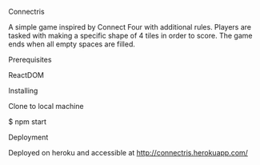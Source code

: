 ﻿Connectris

A simple game inspired by Connect Four with additional rules. Players are tasked
 with making a specific shape of 4 tiles in order to score. The game ends when
 all empty spaces are filled.

Prerequisites

ReactDOM

Installing

Clone to local machine

$ npm start

Deployment

Deployed on heroku and accessible at http://connectris.herokuapp.com/
